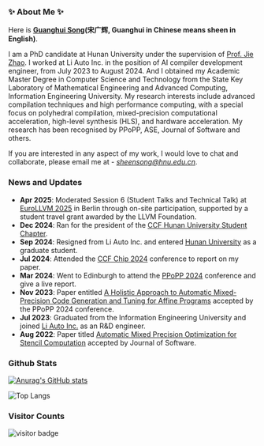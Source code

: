 ### ✨ About Me ✨

<!-- **sheenisme/sheenisme** is a ✨ _special_ ✨ repository because its `README.md` (this file) appears on your GitHub profile. -->

Here is **[Guanghui Song](https://sheensong.top/academic/)(宋广辉, Guanghui in Chinese means sheen in English)**.

I am a PhD candidate at Hunan University under the supervision of  [Prof. Jie Zhao](https://yaozhujia.github.io). I worked at Li Auto Inc. in the position of AI compiler development engineer, from July 2023 to August 2024. And I obtained my Academic Master Degree in Computer Science and Technology from the State Key Laboratory of Mathematical Engineering and Advanced Computing, Information Engineering University. My research interests include advanced compilation techniques and high performance computing, with a special focus on polyhedral compilation, mixed-precision computational acceleration, high-level synthesis (HLS), and hardware acceleration. My research has been recognised by PPoPP, ASE, Journal of Software and others.

If you are interested in any aspect of my work, I would love to chat and collaborate, please email me at - *sheensong@hnu.edu.cn*.

### News and Updates
- **Apr 2025**: Moderated Session 6 (Student Talks and Technical Talk) at [EuroLLVM 2025](https://llvm.swoogo.com/2025eurollvm/home) in Berlin through on-site participation, supported by a student travel grant awarded by the LLVM Foundation.
- **Dec 2024**: Ran for the president of the [CCF Hunan University Student Chapter](https://mp.weixin.qq.com/s/AFaJoxtjnA_FEd2XJSJbUA).
- **Sep 2024**: Resigned from Li Auto Inc. and entered [Hunan University](https://www-en.hnu.edu.cn) as a graduate student.
- **Jul 2024**: Attended the [CCF Chip 2024](https://conf.ccf.org.cn/web/api/m1216328594754768896171003693528.action) conference to report on my paper.
- **Mar 2024**: Went to Edinburgh to attend the [PPoPP 2024](https://conf.researchr.org/track/PPoPP-2024/PPoPP-2024-papers) conference and give a live report.
- **Nov 2023**: Paper entitled [A Holistic Approach to Automatic Mixed-Precision Code Generation and Tuning for Affine Programs](https://dl.acm.org/doi/10.1145/3627535.3638484) accepted by the PPoPP 2024 conference.
- **Jul 2023**: Graduated from the Information Engineering University and joined [Li Auto Inc.](https://www.lixiang.com/about.html) as an R&D engineer.
- **Aug 2022**: Paper titled [Automatic Mixed Precision Optimization for Stencil Computation](https://jos.org.cn/jos/article/abstract/6757) accepted by Journal of Software.

### Github Stats
[![Anurag's GitHub stats](https://github-readme-stats.vercel.app/api?username=sheenisme&count_private=true&show_icons=true&hide=contribs,prs)](https://github.com/anuraghazra/github-readme-stats)

![Top Langs](https://github-readme-stats.vercel.app/api/top-langs/?username=sheenisme&layout=compact&size_weight=0.5&count_weight=0.5&exclude_repo=sheenisme,academic,blog,my-ayer-theme,sheenisme.github.io,origion-hexo-theme-ayer&hide=javascript,tsql,java,css&langs_count=5)
### Visitor Counts
![visitor badge](https://visitor-badge.laobi.icu/badge?page_id=sheenisme.sheenisme)
